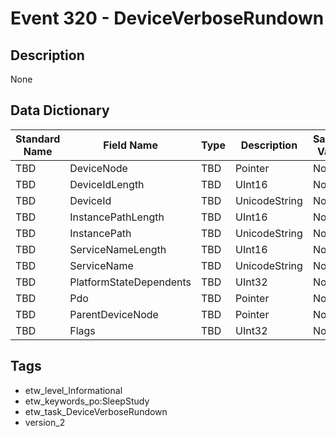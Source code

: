 # Event 320 - DeviceVerboseRundown

## Description
None

## Data Dictionary
|Standard Name|Field Name|Type|Description|Sample Value|
|---|---|---|---|---|
|TBD|DeviceNode|TBD|Pointer|None|None|
|TBD|DeviceIdLength|TBD|UInt16|None|None|
|TBD|DeviceId|TBD|UnicodeString|None|None|
|TBD|InstancePathLength|TBD|UInt16|None|None|
|TBD|InstancePath|TBD|UnicodeString|None|None|
|TBD|ServiceNameLength|TBD|UInt16|None|None|
|TBD|ServiceName|TBD|UnicodeString|None|None|
|TBD|PlatformStateDependents|TBD|UInt32|None|None|
|TBD|Pdo|TBD|Pointer|None|None|
|TBD|ParentDeviceNode|TBD|Pointer|None|None|
|TBD|Flags|TBD|UInt32|None|None|

## Tags
* etw_level_Informational
* etw_keywords_po:SleepStudy
* etw_task_DeviceVerboseRundown
* version_2